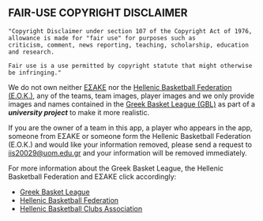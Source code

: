 ## FAIR-USE COPYRIGHT DISCLAIMER
```
"Copyright Disclaimer under section 107 of the Copyright Act of 1976, allowance is made for "fair use" for purposes such as
criticism, comment, news reporting, teaching, scholarship, education and research.

Fair use is a use permitted by copyright statute that might otherwise be infringing."
```
We do not own neither <a href="http://www.esake.gr/">ΕΣΑΚΕ</a> nor the <a href="https://www.basket.gr/">Hellenic Basketball Federation (E.O.K.)</a>, any of the teams, 
team images, player images and we only provide images and names contained in the <a href="http://www.esake.gr/">Greek Basket League (GBL)</a> 
as part of a **_university project_** to make it more realistic. 

If you are the owner of a team in this app, a player who appears in the app, someone from ΕΣΑΚΕ or someone form the Hellenic Basketball Federation (E.O.K.)
and would like your information removed, please send a request to <a href = "mailto: iis20029@uom.edu.gr">iis20029@uom.edu.gr</a> 
and your information will be removed immediately.

For more information about the Greek Basket League, the Hellenic Basketball Federation and ΕΣΑΚΕ click accordingly: 
- <a href="https://en.wikipedia.org/wiki/Greek_Basket_League">Greek Basket League</a>
- <a href="https://en.wikipedia.org/wiki/Hellenic_Basketball_Federation">Hellenic Basketball Federation</a>
- <a href="https://en.wikipedia.org/wiki/Hellenic_Basketball_Clubs_Association">Hellenic Basketball Clubs Association</a>
